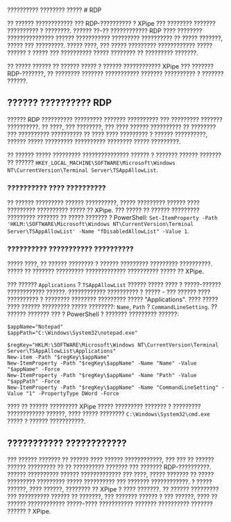 ?????????? ???????? ????? # RDP

?? ?????? ???????????? ??? RDP-?????????? ? XPipe ??? ???????? ??????? ?????????? ? ????????. ?????? ??-?? ???????????? RDP ???? ???????? ??????????????? ?????? ??????????? ????????? ?????????? ?? ????? ???????, ????? ??? ?????????. ????? ????, ??? ????? ????????? ???????????? ????? ?????? ? ????? ??? ?????????? ????? ???????? ?? ????????? ???????.

?? ????? ?????? ?? ?????? ????? ? ?????? ???????????? XPipe ??? ??????? RDP-???????, ?? ???????? ??????? ??????????? ??????? ?????????? ? ??????? ??????.

## ?????? ?????????? RDP

?????? RDP ?????????? ????????? ??????? ?????????? ??? ????????? ??????? ??????????. ?? ????, ??? ????????, ??? ???? ?????? ?????????? ?? ???????? ??? ?????????? ?????????? ?? ???? ???? ????????? ? ?????? ??????????, ?????? ????? ????????? ?????????? ???????? ????? ?????????.

?? ?????? ????? ????????? ??????????????? ?????? ? ??????? ?????? ??????? ?? ?????? `HKEY_LOCAL_MACHINE\SOFTWARE\Microsoft\Windows NT\CurrentVersion\Terminal Server\TSAppAllowList`.

### ?????????? ???? ??????????

?? ?????? ????????? ?????? ??????????, ????? ????????? ?????? ???? ????????? ?????????? ????? ?? XPipe. ??? ????? ?? ?????? ????????? ????????? ??????? ?? ????? ??????? ? PowerShell: `Set-ItemProperty -Path 'HKLM:\SOFTWARE\Microsoft\Windows NT\CurrentVersion\Terminal Server\TSAppAllowList' -Name "fDisabledAllowList" -Value 1`.

### ?????????? ??????????? ??????????

????? ????, ?? ?????? ???????? ? ?????? ????????? ????????? ??????????. ????? ?? ??????? ????????? ????????????? ?????????? ????? ?? XPipe.

??? ?????? `Applications` ? `TSAppAllowList` ?????? ????? ???? ? ?????-?????? ???????????? ??????. ???????????? ?????????? ? ????? - ??? ?????? ???? ?????????? ? ???????? ???????? ????????? ????? "Applications". ???? ????? ???? ?????? ????????? ????? ????????: `Name`, `Path` ? `CommandLineSetting`. ?? ?????? ??????? ??? ? PowerShell ? ??????? ????????? ??????:

```
$appName="Notepad"
$appPath="C:\Windows\System32\notepad.exe"

$regKey="HKLM:\SOFTWARE\Microsoft\Windows NT\CurrentVersion\Terminal Server\TSAppAllowList\Applications"
New-item -Path "$regKey\$appName"
New-ItemProperty -Path "$regKey\$appName" -Name "Name" -Value "$appName" -Force
New-ItemProperty -Path "$regKey\$appName" -Name "Path" -Value "$appPath" -Force
New-ItemProperty -Path "$regKey\$appName" -Name "CommandLineSetting" -Value "1" -PropertyType DWord -Force
```

???? ?? ?????? ????????? XPipe ????? ????????? ??????? ? ????????? ???????????? ??????, ???? ????? ???????? `C:\Windows\System32\cmd.exe` ????? ? ?????? ???????????.

## ??????????? ????????????

??? ?????? ??????? ?? ?????? ???? ?????? ????????????, ??? ??? ?? ?????? ?????? ????????? ?? ?? ?????????? ??????? ??? ??????? RDP-??????????. ?????? ?????????? ?????? ????????????? ??? ????, ????? ??????? ?? ????? ????????? ????????? ????? ?????????? ??? ??????? ????????????. ? ????? ??????, ???? ??????, ???????? ?? XPipe ? ???? ???????. ?? ?????? ????????? ??? ?????????? ?????? ?? ???????, ??? ??????? ?????? ? ??? ??????, ???? ?? ?????? ???????????? ?????-???? ??????????? ??????? ?????????? ??????? ?????? ? XPipe.
